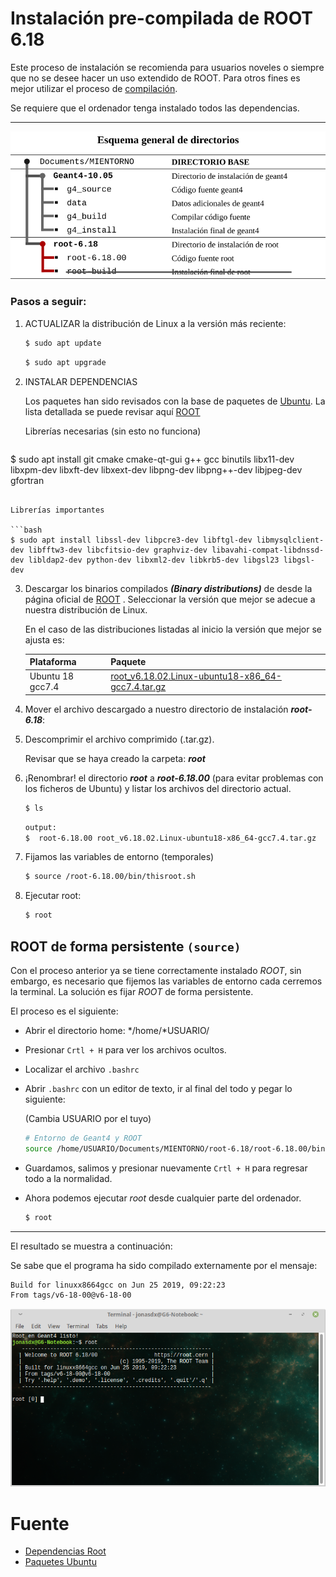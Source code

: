 # Instalación pre-compilada de ROOT 6.18

Este proceso de instalación se recomienda para usuarios noveles o siempre que no se desee hacer un uso extendido de ROOT. Para otros fines es mejor utilizar el proceso de [compilación](/ROOT/install_ROOT.md).

Se requiere que el ordenador tenga instalado todos las dependencias.

------



![](images/dir_binary.png)

### Pasos a seguir:

1. ACTUALIZAR la distribución de Linux a la versión más reciente:

   ```bash
   $ sudo apt update
   ```

   ```bash
   $ sudo apt upgrade
   ```

2. INSTALAR DEPENDENCIAS

   Los paquetes han sido revisados con la base de paquetes de [Ubuntu](https://packages.ubuntu.com/). La lista detallada se puede revisar aquí [ROOT](https://root.cern.ch/build-prerequisites)

   Librerías necesarias (sin esto no funciona)

   ```bash
$ sudo apt install git cmake cmake-qt-gui g++ gcc binutils libx11-dev libxpm-dev libxft-dev libxext-dev libpng-dev libpng++-dev libjpeg-dev gfortran
   ```
   
   Librerías importantes

   ```bash
$ sudo apt install libssl-dev libpcre3-dev libftgl-dev libmysqlclient-dev libfftw3-dev libcfitsio-dev graphviz-dev libavahi-compat-libdnssd-dev libldap2-dev python-dev libxml2-dev libkrb5-dev libgsl23 libgsl-dev
   
   ```
   
   

3. Descargar los binarios compilados ***(Binary distributions)*** de desde la página oficial de [ROOT](https://root.cern.ch/downloading-root) . Seleccionar la versión que mejor se adecue a nuestra distribución de Linux.

   En el caso de las distribuciones listadas al inicio la versión que mejor se ajusta es:

   | Plataforma       | Paquete                                                      |
   | ---------------- | ------------------------------------------------------------ |
   | Ubuntu 18 gcc7.4 | [root_v6.18.02.Linux-ubuntu18-x86_64-gcc7.4.tar.gz](https://root.cern/download/root_v6.18.02.Linux-ubuntu18-x86_64-gcc7.4.tar.gz) |

4. Mover el archivo descargado a nuestro directorio de instalación ***root-6.18***:

5. Descomprimir el archivo comprimido (.tar.gz). 

   Revisar que se haya creado la carpeta: ***root***

6. ¡Renombrar! el directorio ***root*** a ***root-6.18.00*** (para evitar problemas con los ficheros de Ubuntu) y listar los archivos del directorio actual.

   ```bash
   $ ls 
   ```

   ```bash
   output:
   $  root-6.18.00 root_v6.18.02.Linux-ubuntu18-x86_64-gcc7.4.tar.gz
   ```

7. Fijamos las variables de entorno (temporales)

   ```bash
   $ source /root-6.18.00/bin/thisroot.sh
   ```

8. Ejecutar root:

   ```bash
   $ root
   ```

   

## ROOT de forma persistente `(source)`

Con el proceso anterior ya se tiene correctamente instalado *ROOT*, sin embargo, es necesario que fijemos las variables de entorno cada cerremos la terminal. La solución es fijar *ROOT* de forma persistente.

El proceso es el siguiente:

- Abrir el directorio home: */home/*USUARIO/

- Presionar `Crtl + H` para ver los archivos ocultos.

- Localizar el archivo `.bashrc`

- Abrir `.bashrc` con un editor de texto, ir al final del todo y pegar lo siguiente:

  (Cambia USUARIO por el tuyo)

  ```bash
  # Entorno de Geant4 y ROOT
  source /home/USUARIO/Documents/MIENTORNO/root-6.18/root-6.18.00/bin/thisroot.sh
  ```

- Guardamos, salimos y presionar nuevamente `Crtl + H` para regresar todo a la normalidad.

- Ahora podemos ejecutar *root* desde cualquier parte del ordenador.

  ```bash
  $ root
  ```

---

El resultado se muestra a continuación:

Se sabe que el programa ha sido compilado externamente por el mensaje:

```bash
Build for linuxx8664gcc on Jun 25 2019, 09:22:23
From tags/v6-18-00@v6-18-00
```

![](images/binary_root.png)



# Fuente

* [Dependencias Root](https://root.cern.ch/build-prerequisites)
* [Paquetes Ubuntu](https://packages.ubuntu.com/)